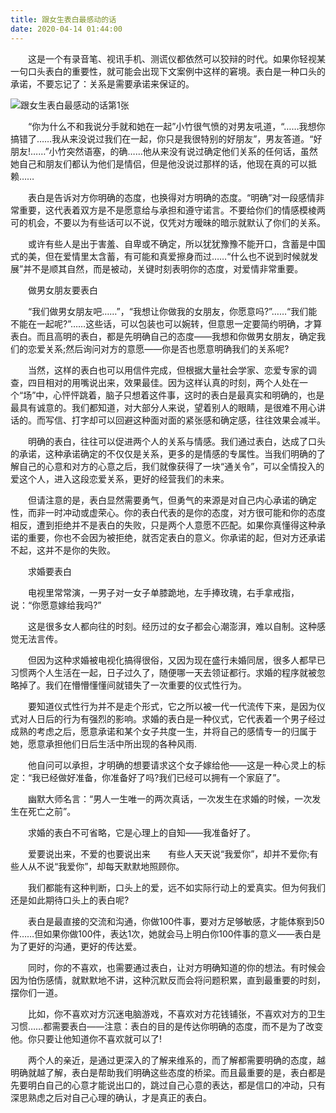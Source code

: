 ```yaml
---
title: 跟女生表白最感动的话
date: 2020-04-14 01:44:00
---
```




　　这是一个有录音笔、视讯手机、测谎仪都依然可以狡辩的时代。如果你轻视某一句口头表白的重要性，就可能会出现下文案例中这样的窘境。表白是一种口头的承诺，不要忘记了：关系是需要承诺来保证的。

![跟女生表白最感动的话第1张](/img/e37697c9b5ab1ecc46deefd2d290714f.jpg)

　　“你为什么不和我说分手就和她在一起”小竹很气愤的对男友吼道，“……我想你搞错了……我从来没说过我们在一起，你只是我很特别的好朋友”，男友答道。“好朋友!……”小竹突然语塞，的确……他从来没有说过确定他们关系的任何话，虽然她自己和朋友们都认为他们是情侣，但是他没说过那样的话，他现在真的可以抵赖……

　　表白是告诉对方你明确的态度，也换得对方明确的态度。“明确”对一段感情非常重要，这代表着双方是不是愿意给与承担和遵守诺言。不要给你们的情感模棱两可的机会，不要以为有些话可以不说，仅凭对方暧昧的暗示就默认了你们的关系。

　　或许有些人是出于害羞、自卑或不确定，所以犹犹豫豫不能开口，含蓄是中国式的美，但在爱情里太含蓄，有可能和真爱擦身而过……“什么也不说到时候就发展”并不是顺其自然，而是被动，关键时刻表明你的态度，对爱情非常重要。

　　做男女朋友要表白

　　“我们做男女朋友吧……”，“我想让你做我的女朋友，你愿意吗?”……“我们能不能在一起呢?”……这些话，可以包装也可以婉转，但意思一定要简约明确，才算表白。而且高明的表白，都是先明确自己的态度——我想和你做男女朋友，确定我们的恋爱关系;然后询问对方的意愿——你是否也愿意明确我们的关系呢?

　　当然，这样的表白也可以用信件完成，但根据大量社会学家、恋爱专家的调查，四目相对的用嘴说出来，效果最佳。因为这样认真的时刻，两个人处在一个“场”中，心怦怦跳着，脑子只想着这件事，这时的表白是最真实和明确的，也是最具有诚意的。我们都知道，对大部分人来说，望着别人的眼睛，是很难不用心讲话的。而写信、打字却可以回避这种面对面的紧张感和确定感，往往效果会减半。

　　明确的表白，往往可以促进两个人的关系与情感。我们通过表白，达成了口头的承诺，这种承诺确定的不仅仅是关系，更多的是情感的专属性。当我们明确的了解自己的心意和对方的心意之后，我们就像获得了一块“通关令”，可以全情投入的爱这个人，进入这段恋爱关系，更好的经营我们的未来。

　　但请注意的是，表白显然需要勇气，但勇气的来源是对自己内心承诺的确定性，而非一时冲动或虚荣心。你的表白代表的是你的态度，对方很可能和你的态度相反，遭到拒绝并不是表白的失败，只是两个人意愿不匹配。如果你真懂得这种承诺的重要，你也不会因为被拒绝，就否定表白的意义。你承诺的起，但对方还承诺不起，这并不是你的失败。

　　求婚要表白

　　电视里常常演，一男子对一女子单膝跪地，左手捧玫瑰，右手拿戒指，说：“你愿意嫁给我吗?”

　　这是很多女人都向往的时刻。经历过的女子都会心潮澎湃，难以自制。这种感觉无法言传。

　　但因为这种求婚被电视化搞得很俗，又因为现在盛行未婚同居，很多人都早已习惯两个人生活在一起，日子过久了，随便哪一天去领证都行。求婚的程序就被忽略掉了。我们在懵懵懂懂间就错失了一次重要的仪式性行为。

　　要知道仪式性行为并不是走个形式，它之所以被一代一代流传下来，是因为仪式对人日后的行为有强烈的影响。求婚的表白是一种仪式，它代表着一个男子经过成熟的考虑之后，愿意承诺和某个女子共度一生，并将自己的感情专一的归属于她，愿意承担他们日后生活中所出现的各种风雨.

　　他自问可以承担，才明确的想要请求这个女子嫁给他——这是一种心灵上的标定：“我已经做好准备，你准备好了吗?我们已经可以拥有一个家庭了”。

　　幽默大师名言：“男人一生唯一的两次真话，一次发生在求婚的时候，一次发生在死亡之前”。

　　求婚的表白不可省略，它是心理上的自知——我准备好了。

　　爱要说出来，不爱的也要说出来　　有些人天天说“我爱你”，却并不爱你;有些人从不说“我爱你”，却每天默默地照顾你。

　　我们都能有这种判断，口头上的爱，远不如实际行动上的爱真实。但为何我们还是如此期待口头上的表白呢?

　　表白是最直接的交流和沟通，你做100件事，要对方足够敏感，才能体察到50件……但如果你做100件，表达1次，她就会马上明白你100件事的意义——表白是为了更好的沟通，更好的传达爱。

　　同时，你的不喜欢，也需要通过表白，让对方明确知道的你的想法。有时候会因为怕伤感情，就默默地不讲，这种沉默反而会将问题积累，直到最重要的时刻，摆你们一道。

　　比如，你不喜欢对方沉迷电脑游戏，不喜欢对方花钱铺张，不喜欢对方的卫生习惯……都需要表白——注意：表白的目的是传达你明确的态度，而不是为了改变他。你只要让他知道你不喜欢就可以了!

　　两个人的亲近，是通过更深入的了解来维系的，而了解都需要明确的态度，越明确就越了解，表白是帮助我们明确这些态度的桥梁。而且最重要的是，表白都是先要明白自己的心意才能说出口的，跳过自己心意的表达，都是信口的冲动，只有深思熟虑之后对自己心理的确认，才是真正的表白。
